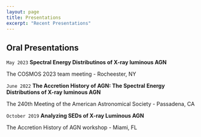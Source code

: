 ```yaml
---
layout: page
title: Presentations
excerpt: "Recent Presentations"
---
```


## Oral Presentations
`May 2023`
**Spectral Energy Distributinos of X-ray luminous AGN**

The COSMOS 2023 team meeting - Rocheester, NY

`June 2022`
**The Accretion History of AGN: The Spectral Energy Distributions of X-ray luminous AGN**

The 240th Meeting of the American Astronomical Society - Passadena, CA

`October 2019`
**Analyzing SEDs of X-ray Luminous AGN**

The Accretion History of AGN workshop - Miami, FL

